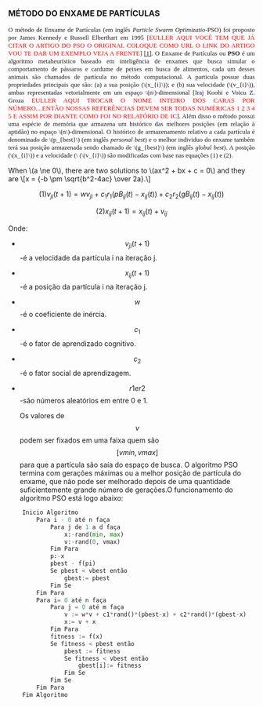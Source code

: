   <script src="https://polyfill.io/v3/polyfill.min.js?features=es6"></script>
  <script id="MathJax-script" async src="https://cdn.jsdelivr.net/npm/mathjax@3/es5/tex-mml-chtml.js"></script>

### MÉTODO DO ENXAME DE PARTÍCULAS

<p align="justify">
<font size="2" face="CMU Serif">  
O método de Enxame de Partículas (em inglês <i>Particle Swarm Optimizatio</i>-PSO) foi proposto por James Kennedy e Russell Elberthart em 1995 [<font color="red">EULLER AQUI VOCÊ TEM QUE JÁ CITAR O ARTIGO DO PSO O ORIGINAL COLOQUE COMO URL O LINK DO ARTIGO VOU TE DAR UM EXEMPLO VEJA A FRENTE</font>] <a href="https://arxiv.org/ftp/arxiv/papers/1804/1804.05319.pdf">[1]</a>. O Enxame de Partículas ou <b>PSO</b> é um algoritmo metaheurístico baseado em inteligência de enxames que busca simular o comportamento de pássaros e cardume de peixes em busca de alimentos, cada um desses animais são chamados de partícula no método computacional. A particula possue duas propriedades principais que são: (a) a sua posição (\(x_{i}\)); e (b) sua velocidade (\(v_{i}\)), ambas representadas vetorialmente em um espaço \(n\)-dimensional [Iraj Koohi e Voicu Z. Groza <font color="red">EULLER AQUI TROCAR O NOME INTEIRO DOS CARAS POR NÚMERO....ENTÃO NOSSAS REFERÊNCIAS DEVEM SER TODAS NUMÉRICAS 1 2 3 4 5 E ASSIM POR DIANTE COMO FOI NO RELATÓRIO DE IC</font>]. Além disso o método possui uma espécie de memória que armazena um histórico das melhores posições (em relação à aptidão) no espaço \(n\)-dimensional. O histórico de armazenamento relativo a cada partícula é denominado de \(p_{best}\) (em inglês <i>personal best</i>) e o melhor individuo do enxame também terá sua posição armazenada sendo chamado de \(g_{best}\) (em inglês <i>global best</i>). A posição (\(x_{i}\)) e a velocidade (\ (\(v_{i}\)) são modificadas com base nas equações (1) e (2).
</font>  
</p>

<p>
  When \(a \ne 0\), there are two solutions to \(ax^2 + bx + c = 0\) and they are
  \[x = {-b \pm \sqrt{b^2-4ac} \over 2a}.\]
</p>

$$(1) v_{ji}(t+1)=wv_{ji}+c_1r_1(pB_{ij}(t)-x_{ij}(t))+c_2r_2(gB_{ij}(t)-x_{ij}(t)) $$

$$(2) x_{ij}(t+1)=x_{ij}(t)+v_{ij} $$

Onde:
- $$ v_{ji}(t+1) $$-é a velocidade da partícula i na iteração j. 
- $$ x_{ij}(t+1) $$-é a posição da partícula i na iteração j.
- $$ w $$-é o coeficiente de inércia.
- $$ c_1 $$-é o fator de aprendizado cognitivo.
- $$ c_2 $$-é o fator social de aprendizagem.
- $$r1 e r2$$-são números aleatórios em entre 0 e 1. 
  

  Os valores de $$ v $$ podem ser fixados em uma faixa quem são $$[vmin, vmax]$$  para que a partícula são saía do espaço de busca. O algoritmo PSO termina com gerações máximas ou a melhor posição de partícula do enxame, que não pode ser melhorado depois de uma quantidade suficientemente grande número de gerações.O funcionamento do algoritmo PSO está logo abaixo:

``` python
    Inicio Algoritmo
        Para i - 0 até n faça
            Para j de 1 a d faça
                x:-rand(min, max)
                v:-rand(0, vmax)
            Fim Para
            p:-x
            pbest - f(pi)
            Se pbest < vbest então
                gbest:= pbest
            Fim Se
        Fim Para
        Para i= 0 até n faça
            Para j = 0 até m faça
                v := w*v + c1*rand()*(pbest-x) + c2*rand()*(gbest-x)
                x:= v + x
            Fim Para
            fitness := f(x)
            Se fitness < pbest então
                pbest := fitness
                Se fitness < vbest então
                    gbest[i]:= fitness
                Fim Se
            Fim Se
        Fim Para
    Fim Algoritmo
```

